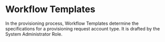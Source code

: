 ﻿[title]: # (Workflow Templates)
[tags]: # (,)
[priority]: # (1900)
# Workflow Templates

In the provisioning process, Workflow Templates determine the specifications for a provisioning request account type. It is drafted by the System Administrator Role.